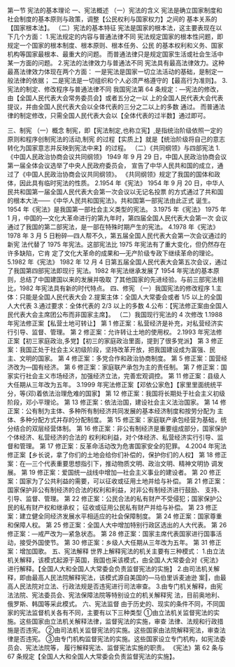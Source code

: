 第一节 宪法的基本理论
一、宪法概述
（一）宪法的含义
宪法是确立国家制度和社会制度的基本原则与政策，调整【公民权利与国家权力】之间的
基本关系的【国家根本法】。
（二）宪法的基本特征
宪法是国家的根本法，这主要表现在以下几个方面：
1.宪法规定的内容与普通法律不同
    宪法规定国家的根本性问题，即规定一个国家的根本制度、根本原则、根本任务、公民
    的基本权利和义务、国家机构等国家最根本、最重大的问题。
    而普通法律只是规定国家生活或社会生活中某一方面的问题。
2.宪法的法律效力与普通法不同
    宪法具有最高法律效力。这种最髙法律效力体现在两个方面：
    一是宪法是国家一切立法活动的基础，是制定一般法律的依据；
    二是宪法是一切组织和个人必须严格遵守的【最高行为准则】。
3.宪法的制定、修改程序与普通法律不同
    我国宪法第 64 条规定：―宪法的修改，由【全国人民代表大会常务委员会】或者五分之一以
    上的全国人民代表大会代表提议，并由全国人民代表大会以全体代表的三分之二以上的多数
    通过。
    而普通法律的制定修改，只需全国人民代表大会以【全体代表的过半数】通过即可。

三、制宪
（一）概念
制宪，即【宪法制定,也称立宪】,是指统治阶级依照一定的原则和程序创制宪法的活动,制宪
的过程【实质上】就是【统治阶级将自己的意志转化为国家意志并反映到宪法中来】的过程。
（二）《共同纲领》与四部宪法
1.《中国人民政治协商会议共同纲领》
    1949 年 9 月 29 日，中国人民政治协商会议第一届全体会议选举了中央人民政府委员会，
    宣告了中华人民共和国的成立，通过了《中国人民政治协商会议共同纲领》。
    《共同纲领》规定了我国的国体和政体，因此具有临时宪法的性质。
2.1954 年《宪法》
    1954 年 9 月 20 日，中华人民共和国第一届全国人民代表大会第一次会议以无记名投票
    的方式通过了共和国的根本大法——《中华人民共和国宪法》。共和国第一部宪法由此正式
    诞生。
    1954 年《宪法》是我国第一部社会主义类型的宪法。
3.1975 年《宪法》
    1975 年 1 月，中国的―文化大革命进行的第九年时，第四届全国人民代表大会第一次
    会议通过了我国的第二部宪法，是一部在特殊时期产生的宪法。
4.1978 年《宪法》
    1978 年 3 月 5 日粉碎―四人帮不久，第五届全国人民代表大会第一次会议通过的新宪
    法代替了 1975 年宪法。这部宪法比 1975 年宪法有了重大变化，但仍然存在许多缺陷，它肯
    定了文化大革命的成果和―无产阶级专政下继续革命的理论。
5.1982 年《宪法》
    1982 年 12 月 4 日第五届全国人民代表大会第五次会议，通过了我国第四部宪法即现行
    宪法。1982 年宪法继承发展了 1954 年宪法的基本原则，总结了中国建国以来的发展并吸取
    了其他国家的先进经验。与前三部宪法相比，1982 年宪法具有新的时代特点。
四、修宪
（一）我国宪法的修改程序
    1.主体：只能是全国人民代表大会
    2.提案主体：全国人大常委会或者 1/5 以上的全国人大代表
    3.通过要求：全体代表的 2/3 以上的多数
    4.公布：【宪法修正案由全国人民代表大会主席团公布而非国家主席】。
（二）我国现行宪法的 4 次修改
1.1988 年宪法修正案【私营土地可转让】
    第 1 修正案：私营经济是补充，对私营经济实行引导、监督、管理。
    第 2 修正案：允许转让土地的使用权。
2.1993 年宪法修正案【初三家庭政治,多党】【初三的家庭政治里面，提到了很多党派】
    第 3 修正案：我国正处于社会主义初级阶段，坚持改革开放，把我国建设成为富强、民
    主、文明的国家。
    第 4 修正案：多党合作和政治协商制度。
    第 5 修正案：国营经济改为―国有经济。
    第 6 修正案：家庭联产承包为主的责任制。
    第 7 修正案：国家实行社会主义市场经济，加强经济立法，完善宏观调控。
    第 11 修正案：县级人大任期从三年改为五年。
3.1999 年宪法修正案【邓依公家危】【家里里面统统平分，等(邓)着依法治理危难的国家】
    第 12 修正案：我国将长期处于社会主义初级阶段，邓小平理论。
    第 13 修正案：依法治国，建设社会主义法治国家。
    第 14 修正案：公有制为主体、多种所有制经济共同发展的基本经济制度和按劳分配为
    主体、多种分配方式并存的分配制度。
    第 15 修正案：家庭联产承包经营为基础，统分结合的双层经营体制。
    第 16 修正案：非公有制经济是重要组成部分，国家保护个体经济、私营经济的合法的
    权利和利益，对个体经济、私营经济实行引导、监督和管理。
    第 17 修正案：反革命活动改为危害国家安全的犯罪。
4.2004 年宪法修正案【乡长说，拿了你们的土地会给你们补偿的，保护你们的人权】
    第 18 修正案：在―三个代表重要思想指引下，推动物质文明、政治文明、精神文明协
    调发展。
    第 19 修正案：爱国统一战线中增加―社会主义事业的建设者。
    第 20 修正案：国家为了公共利益的需要，可以征收或征用土地并给与补偿。
    第 21 修正案：国家保护非公有制经济的合法的权利和利益，对非公有制经济进行鼓励、
    支持、引导、监督、管理。
    第 22 修正案：公民合法的私有财产不受侵犯；国家保护公民的私有财产权和继承权；
    征收或征用公民私有财产并给与补偿。
    第 23 修正案：建立健全同经济发展水平相适应的社会保障制度。
    第 24 修正案：国家尊重和保障人权。
    第 25 修正案：全国人大中增加特别行政区选出的人大代表。
    第 26 修正案：―戒严改为―紧急状态。
    第 28 修正案：国家主席代表国家进行国事活动，接受外国使节。
    第 30 修正案：乡级人大任期从三年改为五年。
    第 31 修正案：增加国歌。
五、宪法解释
世界上解释宪法的机关主要有三种模式：
    1.由立法机关解释，该模式起源于英国，我国也采该模式，由全国人大常委会对《宪法》
    进行解释。【全国人大和全国人大常委会负责监督宪法的实施】
    2.由司法机关解释，即由最高人民法院解释宪法，该模式源自美国的―马伯里诉麦迪逊
    案‖，由最高人民法院对立法、行政法规是否违宪进行司法审查。
    3.由专门机关解释，由宪法法院、宪法委员会、宪法保障法院等特别设立的机关解释宪
    法，目前奥地利、俄罗斯、韩国等采此模式。
六、宪法监督
    由于历史的、现实的条件不同，不同国家的宪法监督机关各有不同，主要有以下三种类型
    ①由立法机关监督宪法的实施。这些国家由立法机关解释法律，监督宪法的实施，审查
    法律、法规和行政措施是否违宪。
    ②由司法机关监督宪法的实施。这些国家由法院解释宪法，审查法律是否违宪。
    ③由专门机构监督宪法的实施。这些国家设立专门机构，如宪法委员会、宪法法院等，
    履行解释宪法、监督宪法实施的职责。
    《宪法》第 62 条与 67 条规定【全国人大和全国人大常委会负责监督宪法的实施】。
    
    


















